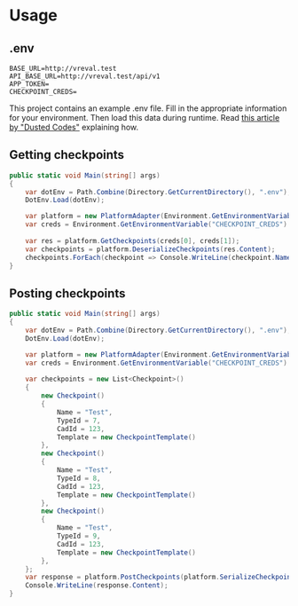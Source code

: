 ﻿# Usage

## .env

```text
BASE_URL=http://vreval.test
API_BASE_URL=http://vreval.test/api/v1
APP_TOKEN=
CHECKPOINT_CREDS=
```

This project contains an example .env file. Fill in the appropriate information for your environment. Then load this data during runtime. Read [this article by "Dusted Codes"](https://dusted.codes/dotenv-in-dotnet) explaining how.

## Getting checkpoints
```c#
public static void Main(string[] args)
{
    var dotEnv = Path.Combine(Directory.GetCurrentDirectory(), ".env");
    DotEnv.Load(dotEnv);

    var platform = new PlatformAdapter(Environment.GetEnvironmentVariable("API_BASE_URL"));
    var creds = Environment.GetEnvironmentVariable("CHECKPOINT_CREDS").Split('.');
    
    var res = platform.GetCheckpoints(creds[0], creds[1]);
    var checkpoints = platform.DeserializeCheckpoints(res.Content);
    checkpoints.ForEach(checkpoint => Console.WriteLine(checkpoint.Name));
}
```

## Posting checkpoints
```c#
public static void Main(string[] args)
{
    var dotEnv = Path.Combine(Directory.GetCurrentDirectory(), ".env");
    DotEnv.Load(dotEnv);

    var platform = new PlatformAdapter(Environment.GetEnvironmentVariable("API_BASE_URL"));
    var creds = Environment.GetEnvironmentVariable("CHECKPOINT_CREDS").Split('.');
    
    var checkpoints = new List<Checkpoint>()
    {
        new Checkpoint()
        {
            Name = "Test",
            TypeId = 7,
            CadId = 123,
            Template = new CheckpointTemplate()
        },
        new Checkpoint()
        {
            Name = "Test",
            TypeId = 8,
            CadId = 123,
            Template = new CheckpointTemplate()
        },
        new Checkpoint()
        {
            Name = "Test",
            TypeId = 9,
            CadId = 123,
            Template = new CheckpointTemplate()
        },
    };
    var response = platform.PostCheckpoints(platform.SerializeCheckpoints(checkpoints), creds[0], creds[1]);
    Console.WriteLine(response.Content);
}
```
